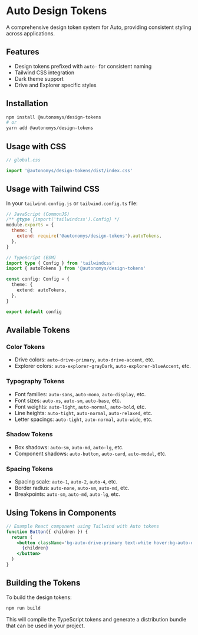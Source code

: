 # Auto Design Tokens

A comprehensive design token system for Auto, providing consistent styling across applications.

## Features

- Design tokens prefixed with `auto-` for consistent naming
- Tailwind CSS integration
- Dark theme support
- Drive and Explorer specific styles

## Installation

```bash
npm install @autonomys/design-tokens
# or
yarn add @autonomys/design-tokens
```

## Usage with CSS

```js
// global.css

import '@autonomys/design-tokens/dist/index.css'
```

## Usage with Tailwind CSS

In your `tailwind.config.js` or `tailwind.config.ts` file:

```js
// JavaScript (CommonJS)
/** @type {import('tailwindcss').Config} */
module.exports = {
  theme: {
    extend: require('@autonomys/design-tokens').autoTokens,
  },
}
```

```ts
// TypeScript (ESM)
import type { Config } from 'tailwindcss'
import { autoTokens } from '@autonomys/design-tokens'

const config: Config = {
  theme: {
    extend: autoTokens,
  },
}

export default config
```

## Available Tokens

### Color Tokens

- Drive colors: `auto-drive-primary`, `auto-drive-accent`, etc.
- Explorer colors: `auto-explorer-grayDark`, `auto-explorer-blueAccent`, etc.

### Typography Tokens

- Font families: `auto-sans`, `auto-mono`, `auto-display`, etc.
- Font sizes: `auto-xs`, `auto-sm`, `auto-base`, etc.
- Font weights: `auto-light`, `auto-normal`, `auto-bold`, etc.
- Line heights: `auto-tight`, `auto-normal`, `auto-relaxed`, etc.
- Letter spacings: `auto-tight`, `auto-normal`, `auto-wide`, etc.

### Shadow Tokens

- Box shadows: `auto-sm`, `auto-md`, `auto-lg`, etc.
- Component shadows: `auto-button`, `auto-card`, `auto-modal`, etc.

### Spacing Tokens

- Spacing scale: `auto-1`, `auto-2`, `auto-4`, etc.
- Border radius: `auto-none`, `auto-sm`, `auto-md`, etc.
- Breakpoints: `auto-sm`, `auto-md`, `auto-lg`, etc.

## Using Tokens in Components

```jsx
// Example React component using Tailwind with Auto tokens
function Button({ children }) {
  return (
    <button className='bg-auto-drive-primary text-white hover:bg-auto-drive-primaryHover font-auto-semibold py-2 px-4 rounded-auto-lg shadow-auto-button'>
      {children}
    </button>
  )
}
```

## Building the Tokens

To build the design tokens:

```bash
npm run build
```

This will compile the TypeScript tokens and generate a distribution bundle that can be used in your project.

